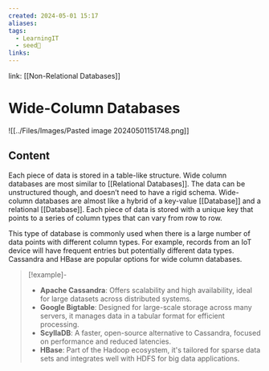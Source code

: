 ```yaml
---
created: 2024-05-01 15:17
aliases: 
tags:
  - LearningIT
  - seed🌱
links:
---
```


link: [[Non-Relational Databases]]

# Wide-Column Databases

![[../Files/Images/Pasted image 20240501151748.png]]

## Content

Each piece of data is stored in a table-like structure. Wide column databases are most similar to [[Relational Databases]]. The data can be unstructured though, and doesn’t need to have a rigid schema. Wide-column databases are almost like a hybrid of a key-value [[Database]] and a relational [[Database]]. Each piece of data is stored with a unique key that points to a series of column types that can vary from row to row. 

This type of database is commonly used when there is a large number of data points with different column types. For example, records from an IoT device will have frequent entries but potentially different data types. Cassandra and HBase are popular options for wide column databases.


> [!example]-
> - **Apache Cassandra**: Offers scalability and high availability, ideal for large datasets across distributed systems.
> - **Google Bigtable**: Designed for large-scale storage across many servers, it manages data in a tabular format for efficient processing.
> - **ScyllaDB**: A faster, open-source alternative to Cassandra, focused on performance and reduced latencies.
> - **HBase**: Part of the Hadoop ecosystem, it's tailored for sparse data sets and integrates well with HDFS for big data applications.